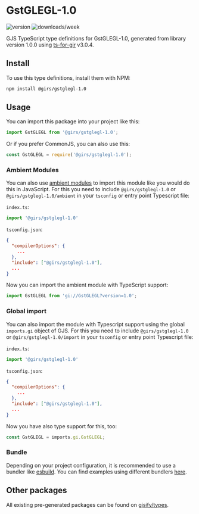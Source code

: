 
# GstGLEGL-1.0

![version](https://img.shields.io/npm/v/@girs/gstglegl-1.0)
![downloads/week](https://img.shields.io/npm/dw/@girs/gstglegl-1.0)


GJS TypeScript type definitions for GstGLEGL-1.0, generated from library version 1.0.0 using [ts-for-gir](https://github.com/gjsify/ts-for-gir) v3.0.4.


## Install

To use this type definitions, install them with NPM:
```bash
npm install @girs/gstglegl-1.0
```

## Usage

You can import this package into your project like this:
```ts
import GstGLEGL from '@girs/gstglegl-1.0';
```

Or if you prefer CommonJS, you can also use this:
```ts
const GstGLEGL = require('@girs/gstglegl-1.0');
```

### Ambient Modules

You can also use [ambient modules](https://github.com/gjsify/ts-for-gir/tree/main/packages/cli#ambient-modules) to import this module like you would do this in JavaScript.
For this you need to include `@girs/gstglegl-1.0` or `@girs/gstglegl-1.0/ambient` in your `tsconfig` or entry point Typescript file:

`index.ts`:
```ts
import '@girs/gstglegl-1.0'
```

`tsconfig.json`:
```json
{
  "compilerOptions": {
    ...
  },
  "include": ["@girs/gstglegl-1.0"],
  ...
}
```

Now you can import the ambient module with TypeScript support: 

```ts
import GstGLEGL from 'gi://GstGLEGL?version=1.0';
```

### Global import

You can also import the module with Typescript support using the global `imports.gi` object of GJS.
For this you need to include `@girs/gstglegl-1.0` or `@girs/gstglegl-1.0/import` in your `tsconfig` or entry point Typescript file:

`index.ts`:
```ts
import '@girs/gstglegl-1.0'
```

`tsconfig.json`:
```json
{
  "compilerOptions": {
    ...
  },
  "include": ["@girs/gstglegl-1.0"],
  ...
}
```

Now you have also type support for this, too:

```ts
const GstGLEGL = imports.gi.GstGLEGL;
```

### Bundle

Depending on your project configuration, it is recommended to use a bundler like [esbuild](https://esbuild.github.io/). You can find examples using different bundlers [here](https://github.com/gjsify/ts-for-gir/tree/main/examples).

## Other packages

All existing pre-generated packages can be found on [gjsify/types](https://github.com/gjsify/types).

